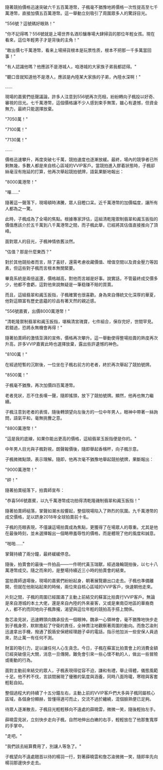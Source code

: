隨著競拍價格迅速突破六千五百萬港幣，子楓毫不猶豫地將價格一次性提高至七千萬港幣，直接加價五百萬港幣。這一舉動立刻吸引了周圍眾多人的驚訝目光。

"556號？這號碼好眼熟！"

"你不記得嗎？556號就是上場世界名酒珍釀專場大肆掃貨的那位年輕女孩。現在看來，這位年輕男子才是背後的主角！"

"敢出價七千萬港幣，看来上場掃貨根本是玩票性质，根本不把那一千多萬當回事！"

"有人認識他嗎？他應該不是港城人，咱港城的大家族子弟我都認得。"

"聽口音就知道他不是港人，應該是內陸某大家族的子弟，內陸水深啊！"

……

現場的嘉賓們低聲議論，許多人注意到556號再次亮相，紛紛轉向子楓投以好奇、審視的目光。七千萬港幣，這個價格讓不少人感到束手無策，雖心有遺憾，但資金無力，最終只能選擇放棄。

"7050萬！"

"7100萬！"

"7130萬！"

……

價格迅速攀升，再度突破七千萬，競拍速度也逐漸放緩。最終，場內的競爭者已所剩無幾，多數人都是來自核心區域的VVIP客戶。當競拍進入膠着狀態時，子楓卻絲毫沒有拖延的打算，他再次舉起競拍號牌，語氣果斷地報出：

"8000萬港幣！"

"嘩……"

隨著這一聲落下，現場頓時沸騰，眾人目瞪口呆。近千萬港幣的加價幅度，讓所有人都為之一驚。

此時，子楓成為了全場的焦點。根據專家評估，這組清乾隆禦制翡翠和阗玉扳指的價值應該介於五千萬到八千萬港幣之間，而子楓此舉，已經將其估值直接推向了頂峰。

面對眾人的目光，子楓神情依舊淡然。

"估值？那是什麼東西？"

對於其他競拍者而言，除了喜好，還需考慮收藏價值、增值空間以及資金壓力等因素，但這些對子楓而言根本無關緊要。

畢竟系統是兩倍返還，價格越高，對他而言越是好事。說實話，不管最終成交價多少，他都不會虧，這對他來說無疑是一筆稳赚不賠的買賣。

而且，這組翡翠和阗玉扳指，子楓確實也很喜歡。身為來自傳統文化深厚的華夏，他對這類富有歷史底蘊的珍品有著天然的親近感。

"556號嘉賓，出價8000萬港幣！"

"清乾隆禦制翡翠和阗玉扳指，堪稱清宮瑰寶，七件組合，保存完好，世間罕見。若錯過，恐將永無機會再得！"

隨著拍賣師的激情澎湃的宣佈，價格再次攀升。這一舉動使得整場拍賣的熱度再次升高，許多VVIP嘉賓此時也選擇放棄，露出些許遺憾的神色。

"8100萬！"

在經過短暫的沉默後，一位坐在子楓右前方的老者，終於再次舉起了競拍號牌。

"8500萬！"

子楓毫不猶豫，再次加價四百萬港幣。

老者見狀，忍不住長嘆一聲，隨即搖頭，放下了競拍號牌。顯然，他再也無力繼續。

子楓注意到老者的表情，隨後轉頭望向左後方的一位中年男人，眼神中帶著一絲詢問，語氣平和，毫無挑釁之意。

"8800萬港幣！"

"這是我的底線，如果你能出更高的價格，這組翡翠玉扳指便是你的。"

中年男人目光與子楓對視，朗聲報價後，隨即舉起香檳杯，向子楓示意。

子楓微微點頭，表示理解。隨即，他再次毫不猶豫地舉起競拍號牌，果斷報出：

"9000萬港幣！"

"砰！"

隨著拍賣槌落下，拍賣師宣布：

"恭喜566號嘉賓，以九千萬港幣成功拍得清乾隆禨制翡翠和阗玉扳指！"

隨著拍賣師槌落，掌聲如潮水般響起，整個現場陷入了熱烈的氛圍。九千萬港幣的成交價格，足以跻身2018年全球拍賣前十名。

子楓的亮眼表現，不僅讓這場拍賣成為焦點，更獲得了在場眾人的尊重。尤其是他在最後時刻，並未選擇報出一個略帶羞辱性的價格，而是體現了他的風度和誠意。

"啪啪……"

掌聲持續了兩分鐘，最終緩緩停息。

隨後，拍賣會的最後一件拍品——一件明代黃玉瑞獸，經過幾輪競拍後，以七十八萬港幣成交。隨之而來的，是整場持續近三小時的拍賣會的結束。

當拍賣師退場後，現場的嘉賓們紛紛起身，朝著展覽廳出口走去。子楓也準備離開，但就在他剛站起來的時候，兩位來自核心區域的VVIP客戶，快速朝他走來。

片刻之間，子楓的周圍已經圍滿了主動上前結交的蘇富比拍賣行VVIP客戶。無論是來自港城的本土大佬，還是來自內陸的外來豪客，又或是東南亞地區的華裔商人，都不約而同地向子楓靠攏，渴望與這位年輕的競拍高手搭上關係。

詹芯渝見狀，迅速轉頭向魏承投去一個眼神。魏承一心領神會，毫不猶豫地快步走到子楓身旁，默默擔起了守衛的責任，全神貫注地觀察著周圍的動向。而詹芯渝則迅速拿出手機，撥通了銳盾安保總經理趙子卓的電話，指示他加派一些安保人員過來，防止萬一有任何不測。

財富的吸引力，足以讓任何人心生貪念。今日，子楓在蘇富比拍賣會上的消費金額已經突破億元大關，消息一旦傳開，難免會引來一些心懷不軌的人，做出一些冒險或衝動的行為。

面對主動前來結交的眾人，子楓表現得從容不迫，謙和有禮，舉止得體，儀態風範十足。他不矜不伐，言談間展現了優雅的氣度與涵養，同時八面玲瓏，寒暄與客套輕鬆自如。

整個過程大約持續了十五分鐘左右，主動上前的VVIP客戶們大多與子楓同屬核心區域，各個身份顯赫，皆懂得適可而止，交流不過於纏繞，混個臉熟便已足夠。

待眾人逐漸散去，子楓目光輕輕移向不遠處的薛曉雲，微微一笑，隨後輕抬左手。

薛曉雲見狀，立刻快步走向子楓，自然地伸出白嫩的右手，輕輕放在了他那隻寬厚的手掌中。

"走吧。"

"我們該去結算費用了，別讓人等急了。"

子楓望向不遠處翹首以待的楊羽一行，對著薛曉雲和詹芯渝微微一笑，隨即率先向楊羽那邊快步走去。

